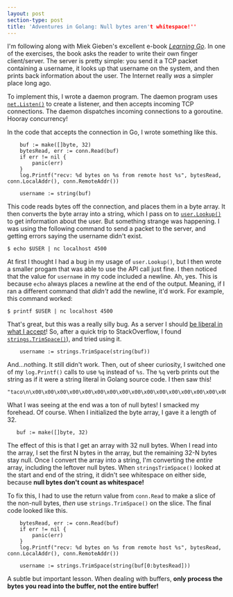 ```yaml
---
layout: post
section-type: post
title: 'Adventures in Golang: Null bytes aren't whitespace!''
---
```


I'm following along with Miek Gieben's excellent e-book [_Learning Go_](https://www.miek.nl/go). In one of the exercises, the book asks the reader to write their own finger client/server. The server is pretty simple: you send it a TCP packet containing a username, it looks up that username on the system, and then prints back information about the user. The Internet really _was_ a simpler place long ago.

To implement this, I wrote a daemon program. The daemon program uses [`net.Listen()`](https://golang.org/pkg/net/#Listen) to create a listener, and then accepts incoming TCP connections. The daemon dispatches incoming connections to a goroutine. Hooray concurrency!

In the code that accepts the connection in Go, I wrote something like this.

```
    buf := make([]byte, 32)
    bytesRead, err := conn.Read(buf)
    if err != nil {
        panic(err)
    }
    log.Printf("recv: %d bytes on %s from remote host %s", bytesRead, conn.LocalAddr(), conn.RemoteAddr())

    username := string(buf)
```

This code reads bytes off the connection, and places them in a byte array. It then converts the byte array into a string, which I pass on to [`user.Lookup()`](https://golang.org/pkg/os/user/#Lookup) to get information about the user. But something strange was happening. I was using the following command to send a packet to the server, and getting errors saying the username didn't exist.

```
$ echo $USER | nc localhost 4500
```

At first I thought I had a bug in my usage of `user.Lookup()`, but I then wrote a smaller progam that was able to use the API call just fine. I then noticed that the value for `username` in my code included a newline. Ah, yes. This is because `echo` always places a newline at the end of the output. Meaning, if I ran a different command that _didn't_ add the newline, it'd work. For example, this command worked:

```
$ printf $USER | nc localhost 4500
```

That's great, but this was a really silly bug. As a server I should [be liberal in what I accept](https://en.wikipedia.org/wiki/Robustness_principle)! So, after a quick trip to StackOverflow, I found [`strings.TrimSpace()`](https://golang.org/pkg/strings/#TrimSpace)), and tried using it.

```
    username := strings.TrimSpace(string(buf))
```

And...nothing. It still didn't work. Then, out of sheer curiosity, I switched one of my `log.Printf()` calls to use `%q` instead of `%s`. The `%q` verb prints out the string as if it were a string literal in Golang source code. I then saw this!

```
"taco\n\x00\x00\x00\x00\x00\x00\x00\x00\x00\x00\x00\x00\x00\x00\x00\x00\x00\x00\x00\x00\x00\x00\x00\x00\x00\x00\x00"
```

What I was seeing at the end was a ton of null bytes! I smacked my forehead. Of course. When I initialized the byte array, I gave it a length of 32.

```
   buf := make([]byte, 32)
```

The effect of this is that I get an array with 32 null bytes. When I read into the array, I set the first N bytes in the array, but the remaining 32-N bytes stay null. Once I convert the array into a string, I'm converting the _entire_ array, including the leftover null bytes. When `stringsTrimSpace()` looked at the start and end of the string, it didn't see whitespace on either side, because **null bytes don't count as whitespace!**

To fix this, I had to use the return value from `conn.Read` to make a slice of the non-null bytes, _then_ use `strings.TrimSpace()` on the slice. The final code looked like this.

```
    bytesRead, err := conn.Read(buf)
    if err != nil {
        panic(err)
    }
    log.Printf("recv: %d bytes on %s from remote host %s", bytesRead, conn.LocalAddr(), conn.RemoteAddr())

    username := strings.TrimSpace(string(buf[0:bytesRead]))
```

A subtle but important lesson. When dealing with buffers, **only process the bytes you read into the buffer, not the entire buffer!**
